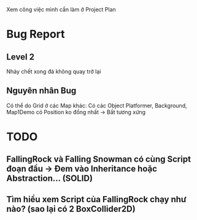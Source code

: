 Xem công việc mình cần làm ở Project Plan

# Bug Report
## Level 2
Nhảy chết xong đá không quay trở lại

## Nguyên nhân Bug
Có thể do Grid ở các Map khác: Có các Object Platformer, Background, Map1Demo có Position ko đồng nhất
-> Bất tương xứng

# TODO
## FallingRock và Falling Snowman có cùng Script đoạn đầu -> Đem vào Inheritance hoặc Abstraction... (SOLID)

## Tìm hiểu xem Script của FallingRock chạy như nào? (sao lại có 2 BoxCollider2D)
